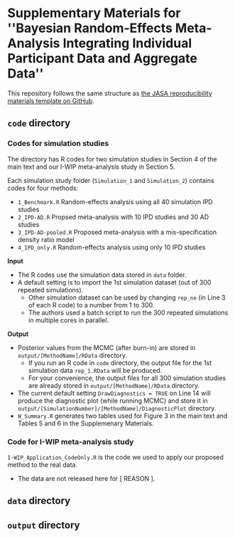 # **Supplementary Materials for ''Bayesian Random-Effects Meta-Analysis Integrating Individual Participant Data and Aggregate Data''**  

This repository follows the same structure as [the JASA reproducibility materials template on GitHub](https://github.com/jasa-acs/repro-template).

## `code` directory 

### Codes for **simulation studies**

The directory has R codes for two simulation studies in Section 4 of the main text and our I-WIP meta-analysis study in Section 5. 

Each simulation study folder (`Simulation_1` and `Simulation_2`) contains codes for four methods: 
  - `1_Benchmark.R` Random-effects analysis using all 40 simulation IPD studies
  - `2_IPD-AD.R` Propsed meta-analysis with 10 IPD studies and 30 AD studies
  - `3_IPD-AD-pooled.R` Proposed meta-analysis with a mis-specification density ratio model
  - `4_IPD_only.R` Random-effects analysis using only 10 IPD studies

**Input**
  - The R codes use the simulation data stored in `data` folder.
  - A default setting is to import the 1st simulation dataset (out of 300 repeated simulations).
      - Other simulation dataset can be used by changing `rep_no` (in Line 3 of each R code) to a number from 1 to 300.
      - The authors used a batch script to run the 300 repeated simulations in multiple cores in parallel. 

**Output**
  - Posterior values from the MCMC (after burn-in) are stored in `output/[MethodName]/RData` directory.
      - If you run an R code in `code` directory, the output file for the 1st simulation data `rep_1.RData` will be produced.
      - For your convenience, the output files for all 300 simulation studies are already stored in `output/[MethodName]/RData` directory.
  - The current default setting `DrawDiagnostics = TRUE` on Line 14 will produce the diagnostic plot (while running MCMC) and store it in `output/[SimulationNumber]/[MethodName]/DiagnosticPlot` directory.
  - `W_Summary.R` generates two tables used for Figure 3 in the main text and Tables 5 and 6 in the Supplemenary Materials. 

### Code for **I-WIP meta-analysis study**

`I-WIP_Application_CodeOnly.R` is the code we used to apply our proposed method to the real data. 
  - The data are not released here for [  REASON ].  


## `data` directory 



## `output` directory 
